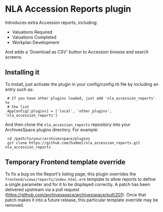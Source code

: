 NLA Accession Reports plugin
============================

Introduces extra Accession reports, including:
 - Valuations Required
 - Valuations Completed
 - Workplan Development

And adds a 'Download as CSV' button to Accession browse and search screens.


## Installing it

To install, just activate the plugin in your config/config.rb file by
including an entry such as:

     # If you have other plugins loaded, just add 'nla_accession_reports' to
     # the list
     AppConfig[:plugins] = ['local', 'other_plugins', 'nla_accession_reports']

And then clone the `nla_accession_reports` repository into your
ArchivesSpace plugins directory.  For example:

     cd /path/to/your/archivesspace/plugins
     git clone https://github.com/hudmol/nla_accession_reports.git nla_accession_reports

## Temporary Frontend template override

To fix a bug on the Report's listing page, this plugin overrides the `frontend/views/reports/index.html.erb` template to allow reports to define a single parameter and for it to be displayed correctly.  A patch has been delivered upstream via a pull request (https://github.com/archivesspace/archivesspace/pull/201).  Once that patch makes it into a future release, this particular template override may be removed.
